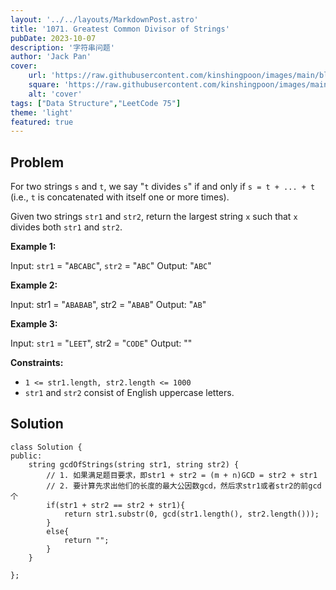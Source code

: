 ```yaml
---
layout: '../../layouts/MarkdownPost.astro'
title: '1071. Greatest Common Divisor of Strings'
pubDate: 2023-10-07
description: '字符串问题'
author: 'Jack Pan'
cover:
    url: 'https://raw.githubusercontent.com/kinshingpoon/images/main/blog-imgs/202310072021594.png'
    square: 'https://raw.githubusercontent.com/kinshingpoon/images/main/blog-imgs/202310072021594.png'
    alt: 'cover'
tags: ["Data Structure","LeetCode 75"]
theme: 'light'
featured: true
---
```

## Problem

For two strings `s` and `t`, we say "`t` divides `s`" if and only if `s = t + ... + t` (i.e., `t` is concatenated with itself one or more times).

Given two strings `str1` and `str2`, return the largest string `x` such that `x` divides both `str1` and `str2`.

 

**Example 1:**

Input: `str1` = "`ABCABC`", `str2` = "`ABC`"
Output: "`ABC`"

**Example 2:**

Input: str1 = "`ABABAB`", str2 = "`ABAB`"
Output: "`AB`"

**Example 3:**

Input: `str1` = "`LEET`", str2 = "`CODE`"
Output: ""
 

**Constraints:**

- ``1 <= str1.length, str2.length <= 1000``
- ``str1`` and ``str2`` consist of English uppercase letters.

## Solution
```
class Solution {
public:
    string gcdOfStrings(string str1, string str2) {
        // 1. 如果满足题目要求，即str1 + str2 = (m + n)GCD = str2 + str1
        // 2. 要计算先求出他们的长度的最大公因数gcd，然后求str1或者str2的前gcd个
        if(str1 + str2 == str2 + str1){
            return str1.substr(0, gcd(str1.length(), str2.length()));
        }
        else{
            return "";
        }
    }

};
```